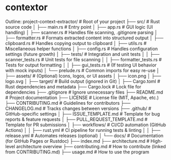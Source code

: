 # contextor

Outline:
project-context-extractor/   # Root of your project
├── src/                     # Rust source code
│   ├── main.rs              # Entry point
│   ├── app.rs               # GUI logic (UI handling)
│   ├── scanner.rs           # Handles file scanning, .gitignore parsing
│   ├── formatter.rs         # Formats extracted content into structured output
│   ├── clipboard.rs         # Handles copying output to clipboard
│   ├── utils.rs             # Miscellaneous helper functions
│   ├── config.rs            # Handles configuration settings (future growth)
│   ├── tests/               # Integration and unit tests
│   │   ├── scanner_tests.rs # Unit tests for file scanning
│   │   ├── formatter_tests.rs # Tests for output formatting
│   │   ├── gui_tests.rs     # (If testing UI behavior with mock inputs)
│   └── prelude.rs           # Common imports for easy re-use
│
├── assets/                  # (Optional) Icons, logos, or UI assets
│   ├── icon.png
│   ├── logo.svg
│
├── target/                  # Build output (ignored in Git)
│
├── Cargo.toml               # Rust dependencies and metadata
├── Cargo.lock               # Lock file for dependencies
├── .gitignore               # Ignore unnecessary files
├── README.md                # Project documentation
├── LICENSE                  # License file (MIT, Apache, etc.)
├── CONTRIBUTING.md          # Guidelines for contributors
├── CHANGELOG.md             # Tracks changes between versions
├── .github/                 # GitHub-specific settings
│   ├── ISSUE_TEMPLATE.md    # Template for bug reports & feature requests
│   ├── PULL_REQUEST_TEMPLATE.md # Template for PR submissions
│   ├── workflows/           # CI/CD automation (GitHub Actions)
│   │   ├── rust.yml         # CI pipeline for running tests & linting
│   │   ├── release.yml      # Automates releases (optional)
│
└── docs/                    # Documentation (for GitHub Pages or Rustdoc)
    ├── index.md
    ├── architecture.md      # High-level architecture overview
    ├── contributing.md      # How to contribute (linked from CONTRIBUTING.md)
    ├── usage.md             # How to use the program
